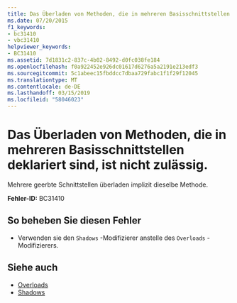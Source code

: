 ```yaml
---
title: Das Überladen von Methoden, die in mehreren Basisschnittstellen deklariert sind, ist nicht zulässig.
ms.date: 07/20/2015
f1_keywords:
- bc31410
- vbc31410
helpviewer_keywords:
- BC31410
ms.assetid: 7d1831c2-837c-4b02-8492-d0fc038fe184
ms.openlocfilehash: f0a922452e926dc01617d6276a5a2191e213edf3
ms.sourcegitcommit: 5c1abeec15fbddcc7dbaa729fabc1f1f29f12045
ms.translationtype: MT
ms.contentlocale: de-DE
ms.lasthandoff: 03/15/2019
ms.locfileid: "58046023"
---
```

# <a name="overloading-methods-declared-in-multiple-base-interfaces-is-not-valid"></a>Das Überladen von Methoden, die in mehreren Basisschnittstellen deklariert sind, ist nicht zulässig.
Mehrere geerbte Schnittstellen überladen implizit dieselbe Methode.  
  
 **Fehler-ID:** BC31410  
  
## <a name="to-correct-this-error"></a>So beheben Sie diesen Fehler  
  
-   Verwenden sie den `Shadows` -Modifizierer anstelle des `Overloads` -Modifizierers.  
  
## <a name="see-also"></a>Siehe auch

- [Overloads](../../visual-basic/language-reference/modifiers/overloads.md)
- [Shadows](../../visual-basic/language-reference/modifiers/shadows.md)
